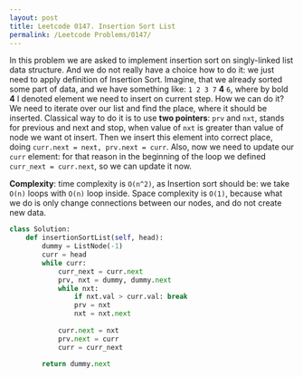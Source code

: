 ```yaml
---
layout: post
title: Leetcode 0147. Insertion Sort List
permalink: /Leetcode Problems/0147/
---
```


In this problem we are asked to implement insertion sort on singly-linked list data structure. And we do not really have a choice how to do it: we just need to apply definition of Insertion Sort. Imagine, that we already sorted some part of data, and we have something like:
`1 2 3 7` **4** `6`,
where by bold **4** I denoted element we need to insert on current step. How we can do it? We need to iterate over our list and find the place, where it should be inserted. Classical way to do it is to use **two pointers**: `prv` and `nxt`, stands for previous and next and stop, when value of `nxt` is greater than value of node we want ot insert. Then we insert this element into correct place, doing `curr.next = next, prv.next = curr`. Also, now we need to update our `curr` element: for that reason in the beginning of the loop we defined `curr_next = curr.next`, so we can update it now.

**Complexity**: time complexity is `O(n^2)`, as Insertion sort should be: we take `O(n)` loops with `O(n)` loop inside. Space complexity is `O(1)`, because what we do is only change connections between our nodes, and do not create new data.

```python
class Solution:
    def insertionSortList(self, head):
        dummy = ListNode(-1)
        curr = head
        while curr:
            curr_next = curr.next
            prv, nxt = dummy, dummy.next
            while nxt:
                if nxt.val > curr.val: break
                prv = nxt
                nxt = nxt.next
                
            curr.next = nxt
            prv.next = curr
            curr = curr_next
        
        return dummy.next
```